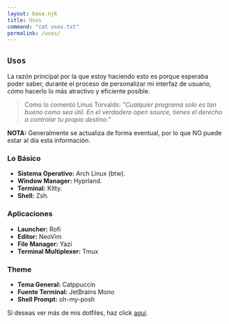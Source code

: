 ```yaml
---
layout: base.njk
title: Usos
command: "cat usos.txt"
permalink: /usos/
---
```


## `Usos`

La razón principal por la que estoy haciendo esto es porque esperaba poder saber, durante el proceso de personalizar mi interfaz de usuario, cómo hacerlo lo más atractivo y eficiente posible.

> Como lo comentó Linus Torvalds: _"Cualquier programa solo es tan bueno como sea útil. En el verdadero open source, tienes el derecho a controlar tu propio destino."_

**NOTA:** Generalmente se actualiza de forma eventual, por lo que NO puede estar al día esta información.

### Lo Básico

- **Sistema Operativo:** Arch Linux (btw).
- **Window Manager:** Hyprland.
- **Terminal:** Kitty.
- **Shell:** Zsh.

### Aplicaciones

- **Launcher:** Rofi
- **Editor:** NeoVim
- **File Manager:** Yazi
- **Terminal Multiplexer:** Tmux

### Theme

- **Tema General:** Catppuccin
- **Fuente Terminal:** JetBrains Mono
- **Shell Prompt:** oh-my-posh

Si deseas ver más de mis dotfiles, haz click [aquí](https://github.com/valdezdata/dotfiles).
